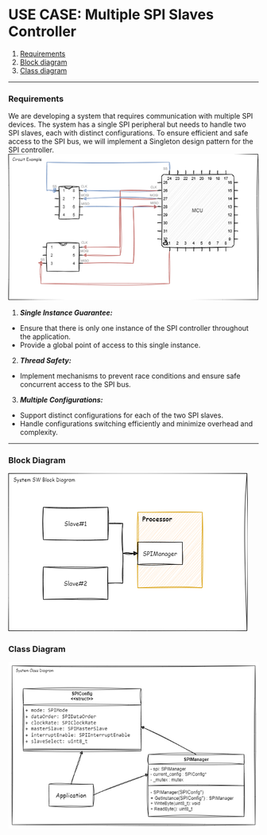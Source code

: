 # USE CASE: Multiple SPI Slaves Controller

1. [Requirements](#requirements)
2. [Block diagram](#block-diagram)
3. [Class diagram](#class-diagram)
-----
### Requirements
We are developing a system that requires communication with multiple SPI devices. The system has a single SPI peripheral but needs to handle two SPI slaves, each with distinct configurations. To ensure efficient and safe access to the SPI bus, we will implement a Singleton design pattern for the SPI controller.
![sys-circuit](sys-circuit.png)


1. ***Single Instance Guarantee:***
- Ensure that there is only one instance of the SPI controller throughout the application.
- Provide a global point of access to this single instance.

2. ***Thread Safety:***
- Implement mechanisms to prevent race conditions and ensure safe concurrent access to the SPI bus.

3. ***Multiple Configurations:***
- Support distinct configurations for each of the two SPI slaves.
- Handle configurations switching efficiently and minimize overhead and complexity.

---
### Block Diagram
![block-diagram](sys-block-diagram.png)

### Class Diagram 
![block-diagram](sys-class-diagram.png)


